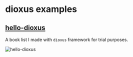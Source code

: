 # dioxus examples

## [hello-dioxus](hello-dioxus/src/main.rs)

A book list I made with `dioxus` framework for trial purposes.

![hello-dioxus](images/actix_tweets.png)